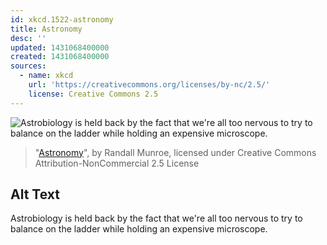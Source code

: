 ```yaml
---
id: xkcd.1522-astronomy
title: Astronomy
desc: ''
updated: 1431068400000
created: 1431068400000
sources:
  - name: xkcd
    url: 'https://creativecommons.org/licenses/by-nc/2.5/'
    license: Creative Commons 2.5
---
```

![Astrobiology is held back by the fact that we're all too nervous to try to balance on the ladder while holding an expensive microscope.](https://imgs.xkcd.com/comics/astronomy.png)
> "[Astronomy](https://xkcd.com/1522/)", by Randall Munroe, licensed under Creative Commons Attribution-NonCommercial 2.5 License

## Alt Text
Astrobiology is held back by the fact that we're all too nervous to try to balance on the ladder while holding an expensive microscope.
